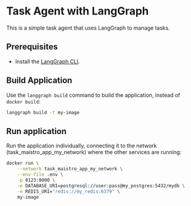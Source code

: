 # Task Agent with LangGraph

This is a simple task agent that uses LangGraph to manage tasks.

## Prerequisites

- Install the [LangGraph CLI](https://langchain-ai.github.io/langgraph/cloud/reference/cli/).

## Build Application

Use the `langgraph build` command to build the application, instead of `docker build`:

```bash
langgraph build -t my-image
``` 

## Run application

Run the application individually, connecting it to the network (task_maistro_app_my_network) where the other services are running:

```bash
docker run \
    --network task_maistro_app_my_network \
    --env-file .env \
    -p 8123:8000 \
    -e DATABASE_URI=postgresql://user:pass@my_postgres:5432/mydb \
    -e REDIS_URI="redis://my_redis:6379" \
    my-image
```